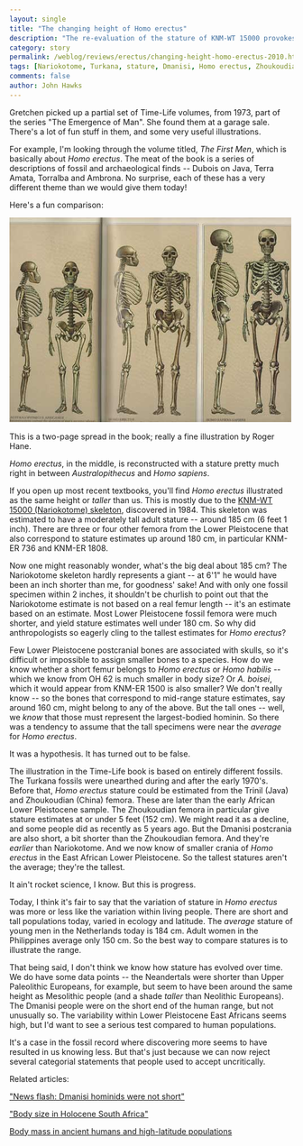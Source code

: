 ```yaml
---
layout: single 
title: "The changing height of Homo erectus" 
description: "The re-evaluation of the stature of KNM-WT 15000 provokes a &quot;blast from the past&quot;, looking at the statures of other Homo erectus specimens." 
category: story
permalink: /weblog/reviews/erectus/changing-height-homo-erectus-2010.html
tags: [Nariokotome, Turkana, stature, Dmanisi, Homo erectus, Zhoukoudian] 
comments: false 
author: John Hawks 
---
```


Gretchen picked up a partial set of Time-Life volumes, from 1973, part of the series "The Emergence of Man". She found them at a garage sale. There's a lot of fun stuff in them, and some very useful illustrations. 

For example, I'm looking through the volume titled, <i>The First Men</i>, which is basically about <i>Homo erectus</i>. The meat of the book is a series of descriptions of fossil and archaeological finds -- Dubois on Java, Terra Amata, Torralba and Ambrona. No surprise, each of these has a very different theme than we would give them today!

Here's a fun comparison: 

<div class="middle-picture">
<img src="/graphics/body-proportions-time-life-1973-erectus-australopithecus-human.jpg" width="500" height="363" alt="Body proportions of fossil hominins, from 1973" />
</div>

This is a two-page spread in the book; really a fine illustration by Roger Hane.

<i>Homo erectus</i>, in the middle, is reconstructed with a stature pretty much right in between <i>Australopithecus</i> and <i>Homo sapiens</i>. 

If you open up most recent textbooks, you'll find <i>Homo erectus</i> illustrated as the same height or <i>taller</i> than us. This is mostly due to the <a href="http://en.wikipedia.org/wiki/Turkana_Boy">KNM-WT 15000 (Nariokotome) skeleton</a>, discovered in 1984. This skeleton was estimated to have a moderately tall adult stature -- around 185 cm (6 feet 1 inch). There are three or four other femora from the Lower Pleistocene that also correspond to stature estimates up around 180 cm, in particular KNM-ER 736 and KNM-ER 1808. 

Now one might reasonably wonder, what's the big deal about 185 cm? The Nariokotome skeleton hardly represents a giant -- at 6'1" he would have been an inch shorter than me, for goodness' sake! And with only one fossil specimen within 2 inches, it shouldn't be churlish to point out that the Nariokotome estimate is not based on a real femur length -- it's an estimate based on an estimate. Most Lower Pleistocene fossil femora were much shorter, and yield stature estimates well under 180 cm. So why did anthropologists so eagerly cling to the tallest estimates for <i>Homo erectus</i>? 

Few Lower Pleistocene postcranial bones are associated with skulls, so it's difficult or impossible to assign smaller bones to a species. How do we know whether a short femur belongs to <i>Homo erectus</i> or <i>Homo habilis</i> -- which we know from OH 62 is much smaller in body size? Or <i>A. boisei</i>, which it would appear from KNM-ER 1500 is also smaller? We don't really know -- so the bones that correspond to mid-range stature estimates, say around 160 cm, might belong to any of the above. But the tall ones -- well, we <i>know</i> that those must represent the largest-bodied hominin. So there was a tendency to assume that the tall specimens were near the <i>average</i> for <i>Homo erectus</i>. 

It was a hypothesis. It has turned out to be false. 

The illustration in the Time-Life book is based on entirely different fossils. The Turkana fossils were unearthed during and after the early 1970's. Before that, <I>Homo erectus</i> stature could be estimated from the Trinil (Java) and  Zhoukoudian (China) femora. These are later than the early African Lower Pleistocene sample. The Zhoukoudian femora in particular give stature estimates at or under 5 feet (152 cm). We might read it as a decline, and some people did as recently as 5 years ago. But the Dmanisi postcrania are also short, a bit shorter than the Zhoukoudian femora. And they're <i>earlier</i> than Nariokotome. And we now know of smaller crania of <i>Homo erectus</i> in the East African Lower Pleistocene. So the tallest statures aren't the average; they're the tallest. 

It ain't rocket science, I know. But this is progress. 

Today, I think it's fair to say that the variation of stature in <i>Homo erectus</i> was more or less like the variation within living people. There are short and tall populations today, varied in ecology and latitude. The <i>average</i> stature of young men in the Netherlands today is 184 cm. Adult women in the Philippines average only 150 cm. So the best way to compare statures is to illustrate the range. 

That being said, I don't think we know how stature has evolved over time. We do have some data points -- the Neandertals were shorter than Upper Paleolithic Europeans, for example, but seem to have been around the same height as Mesolithic people (and a shade <i>taller</i> than Neolithic Europeans). The Dmanisi people were on the short end of the human range, but not unusually so. The variability within Lower Pleistocene East Africans seems high, but I'd want to see a serious test compared to human populations. 

It's a case in the fossil record where discovering more seems to have resulted in us knowing less. But that's just because we can now reject several categorial statements that people used to accept uncritically. 

Related articles: 

<a href="http://johnhawks.net/weblog/fossils/lower/dmanisi/dmanisi_postcrania_nature_2007.html">"News flash: Dmanisi hominids were not short"</a>

<a href="http://johnhawks.net/weblog/reviews/recent/body_size/sealy_pfeiffer_2000_body_size_bushmen.html">"Body size in Holocene South Africa"</a>

<a href="http://johnhawks.net/weblog/reviews/neandertals/ruff_pelvis_mass_2005.html">Body mass in ancient humans and high-latitude populations</a>


